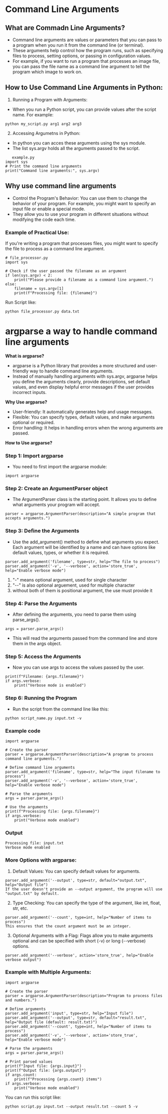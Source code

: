 # Command Line Arguments

## What are Commadn Line Arguments?
- Command line arguments are values or parameters that you can pass to a program when you run it from the command line (or terminal).
- These arguments help control how the program runs, such as specifying files to process, setting options, or passing in configuration values.
- For example, if you want to run a program that processes an image file, you can pass the file name as a command line argument to tell the program which image to work on.

## How to Use Command Line Arguments in Python:
1. Running a Program with Arguments:
- When you run a Python script, you can provide values after the script name. For example:
```
python my_script.py arg1 arg2 arg3
```

2. Accessing Argumetns in Python:
- In python you can acces these arguments using the sys module.
- The list sys.argv holds all the arguments passed to the script.
```
   example.py
import sys
# Print the command line arguments
print("Command line arguments:", sys.argv)
```


## Why use command line arguments
- Control the Program's Behavior: You can use them to change the behavior of your program. For example, you might want to specify an input file or enable a special mode.
- They allow you to use your program in different situations without modifying the code each time.
### Example of Practical Use:
If you're writing a program that processes files, you might want to specify the file to process as a command line argument.

```
# file_processor.py
import sys

# Check if the user passed the filename as an argument
if len(sys.argv) < 2:
    print("Please provide a filename as a command line argument.")
else:
    filename = sys.argv[1]
    print(f"Processing file: {filename}")
```

Run Script like:
```
python file_processor.py data.txt
```

# argparse a way to handle command line arguments
**What is argparse?**
- argparse is a Python library that provides a more structured and user-friendly way to handle command line arguments.
- Instead of manually handling arguments with sys.argv, argparse helps you define the arguments clearly, provide descriptions, set default values, and even display helpful error messages if the user provides incorrect inputs.

**Why Use argparse?**
- User-friendly: It automatically generates help and usage messages.
- Flexible: You can specify types, default values, and make arguments optional or required.
- Error handling: It helps in handling errors when the wrong arguments are passed.


**How to Use argparse?**
### Step 1: Import argparse
- You need to first import the argparse module:
```
import argparse
```
### Step 2: Create an ArgumentParser object
- The ArgumentParser class is the starting point. It allows you to define what arguments your program will accept.
```
parser = argparse.ArgumentParser(description="A simple program that accepts arguments.")
```
### Step 3: Define the Arguments
- Use the add_argument() method to define what arguments you expect. Each argument will be identified by a name and can have options like default values, types, or whether it is required.
```
parser.add_argument('filename', type=str, help="The file to process")
parser.add_argument('-v', '--verbose', action='store_true', help="Enable verbose mode")
```
1. "-" means optional argument, used for single character
2. "--" is also optional arguement, used for multiple character
3. without both of them is positional argument, the use must provide it

### Step 4: Parse the Arguments
- After defining the arguments, you need to parse them using parse_args().
```
args = parser.parse_args()
```
- This will read the arguments passed from the command line and store them in the args object.

###  Step 5: Access the Arguments
- Now you can use args to access the values passed by the user.
```
print(f"Filename: {args.filename}")
if args.verbose:
    print("Verbose mode is enabled")
```
### Step 6: Running the Program
- Run the script from the command line like this:
```
python script_name.py input.txt -v
```
### Example code
```
import argparse

# Create the parser
parser = argparse.ArgumentParser(description="A program to process command line arguments.")

# Define command line arguments
parser.add_argument('filename', type=str, help="The input filename to process")
parser.add_argument('-v', '--verbose', action='store_true', help="Enable verbose mode")

# Parse the arguments
args = parser.parse_args()

# Use the arguments
print(f"Processing file: {args.filename}")
if args.verbose:
    print("Verbose mode enabled")
```
### Output
```
Processing file: input.txt
Verbose mode enabled
```

### More Options with argparse:
1. Default Values: You can specify default values for arguments.
```
parser.add_argument('--output', type=str, default="output.txt", help="Output file")
If the user doesn't provide an --output argument, the program will use "output.txt" by default.
```
2. Type Checking: You can specify the type of the argument, like int, float, str, etc.
```
parser.add_argument('--count', type=int, help="Number of items to process")
This ensures that the count argument must be an integer.
```
3. Optional Arguments with a Flag: Flags allow you to make arguments optional and can be specified with short (-v) or long (--verbose) options.
```
parser.add_argument('--verbose', action='store_true', help="Enable verbose output")
```


### Example with Multiple Arguments:
```
import argparse

# Create the parser
parser = argparse.ArgumentParser(description="Program to process files and numbers.")

# Define arguments
parser.add_argument('input', type=str, help="Input file")
parser.add_argument('--output', type=str, default="result.txt", help="Output file (default: result.txt)")
parser.add_argument('--count', type=int, help="Number of items to process")
parser.add_argument('-v', '--verbose', action='store_true', help="Enable verbose mode")

# Parse the arguments
args = parser.parse_args()

# Print parsed values
print(f"Input file: {args.input}")
print(f"Output file: {args.output}")
if args.count:
    print(f"Processing {args.count} items")
if args.verbose:
    print("Verbose mode enabled")
```
You can run this script like:
```
python script.py input.txt --output result.txt --count 5 -v
```


  
